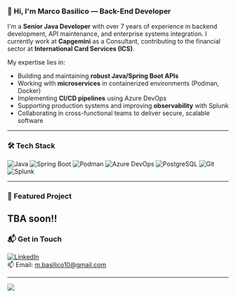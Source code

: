 ### 👋 Hi, I'm Marco Basilico — Back-End Developer

I'm a **Senior Java Developer** with over 7 years of experience in backend development, API maintenance, and enterprise systems integration. I currently work at **Capgemini** as a Consultant, contributing to the financial sector at **International Card Services (ICS)**.

My expertise lies in:
- Building and maintaining **robust Java/Spring Boot APIs**
- Working with **microservices** in containerized environments (Podman, Docker)
- Implementing **CI/CD pipelines** using Azure DevOps
- Supporting production systems and improving **observability** with Splunk
- Collaborating in cross-functional teams to deliver secure, scalable software

---

### 🛠 Tech Stack
![Java](https://img.shields.io/badge/Java-ED8B00?style=flat&logo=java&logoColor=white)
![Spring Boot](https://img.shields.io/badge/Spring%20Boot-6DB33F?style=flat&logo=spring-boot&logoColor=white)
![Podman](https://img.shields.io/badge/Podman-89CFF0?style=flat&logo=podman&logoColor=black)
![Azure DevOps](https://img.shields.io/badge/Azure%20DevOps-0078D7?style=flat&logo=azure-devops&logoColor=white)
![PostgreSQL](https://img.shields.io/badge/PostgreSQL-336791?style=flat&logo=postgresql&logoColor=white)
![Git](https://img.shields.io/badge/Git-F05032?style=flat&logo=git&logoColor=white)
![Splunk](https://img.shields.io/badge/Splunk-000000?style=flat&logo=splunk&logoColor=white)

---

### 🚀 Featured Project
<!-- #### [✈️ Airport Routing & Fare Engine](https://github.com/Hbuz/klm-backend-assignment)
A Spring Boot service that validates airport routing paths and computes fare breakdowns for passenger itineraries.  
Tech: Java, Spring Boot, REST APIs, JUnit, Testcontainers, Maven.  
_Originally developed as part of a senior developer application at KLM._ -->
TBA soon!!
---

### 📬 Get in Touch
[![LinkedIn](https://img.shields.io/badge/-LinkedIn-0A66C2?logo=linkedin&logoColor=white)](https://www.linkedin.com/in/marco-basilico10/)  
📫 Email: m.basilico10@gmail.com

---

![](https://komarev.com/ghpvc/?username=Hbuz&color=blue)
